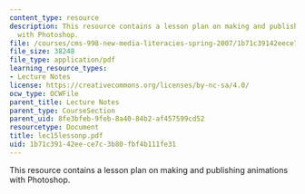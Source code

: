 ```yaml
---
content_type: resource
description: This resource contains a lesson plan on making and publishing animations
  with Photoshop.
file: /courses/cms-998-new-media-literacies-spring-2007/1b71c39142eece7c3b80fbf4b111fe31_lec15lessonp.pdf
file_size: 38248
file_type: application/pdf
learning_resource_types:
- Lecture Notes
license: https://creativecommons.org/licenses/by-nc-sa/4.0/
ocw_type: OCWFile
parent_title: Lecture Notes
parent_type: CourseSection
parent_uid: 8fe3bfeb-9feb-8a40-84b2-af457599cd52
resourcetype: Document
title: lec15lessonp.pdf
uid: 1b71c391-42ee-ce7c-3b80-fbf4b111fe31
---
```

This resource contains a lesson plan on making and publishing animations with Photoshop.